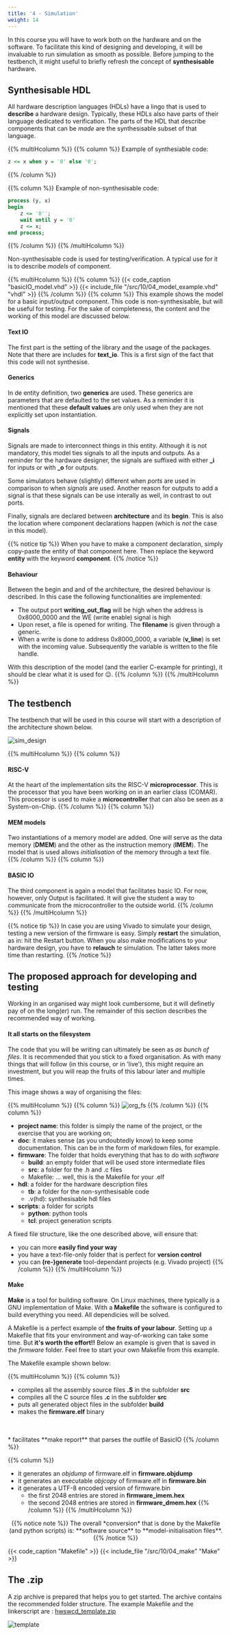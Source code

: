 ```yaml
---
title: '4 - Simulation'
weight: 14
---
```


In this course you will have to work both on the hardware and on the software. To facilitate this kind of designing and developing, it will be invaluable to run simulation as smooth as possible. Before jumping to the testbench, it might useful to briefly refresh the concept of **synthesisable** hardware.

## Synthesisable HDL

All hardware description languages (HDLs) have a lingo that is used to **describe** a hardware design. Typically, these HDLs also have parts of their language dedicated to verification. The parts of the HDL that describe components that can be *made* are the synthesisable subset of that language. 

{{% multiHcolumn %}}
{{% column %}}
Example of synthesiable code:
```vhdl
z <= x when y = '0' else '0';
```
{{% /column %}}

{{% column %}}
Example of non-synthesisable code:
```vhdl
process (y, x)
begin
    z <= '0'';
    wait until y = '0'
    z <= x;
end process;
```
{{% /column %}}
{{% /multiHcolumn %}}

Non-synthesisable code is used for testing/verification. A typical use for it is to describe *models* of component. 

{{% multiHcolumn %}}
{{% column %}}
{{< code_caption "basicIO_model.vhd" >}}
{{< include_file "/src/10/04_model_example.vhd" "vhdl" >}}
{{% /column %}}
{{% column %}}
This example shows the model for a basic input/output component. This code is non-synthesisable, but will be useful for testing. For the sake of completeness, the content and the working of this model are discussed below.

#### Text IO
The first part is the setting of the library and the usage of the packages. Note that there are includes for **text_io**. This is a first sign of the fact that this code will not synthesise.

#### Generics
In de entity definition, two **generics** are used. These generics are parameters that are defaulted to the set values. As a reminder it is mentioned that these **default values** are only used when they are not explicitly set upon instantiation.

#### Signals
Signals are made to interconnect things in this entity. Although it is not mandatory, this model ties signals to all the inputs and outputs. As a reminder for the hardware designer, the signals are suffixed with either **_i** for inputs or with **_o** for outputs.

Some simulators behave (slightly) different when *ports* are used in comparison to when *signals* are used. Another reason for outputs to add a signal is that these signals can be use interally as well, in contrast to out ports.

Finally, signals are declared between **architecture** and its **begin**. This is also the location where component declarations happen (which is *not* the case in this model).

{{% notice tip %}}
When you have to make a component declaration, simply copy-paste the entity of that component here. Then replace the keyword **entity** with the keyword **component**.
{{% /notice %}}

#### Behaviour
Between the begin and and of the architecture, the desired behaviour is described. In this case the following functionalities are implemented:

* The output port **writing_out_flag** will be high when the address is 0x8000_0000 and the WE (write enable) signal is high
* Upon reset, a file is opened for writing. The **filename** is given through a generic.
* When a write is done to address 0x8000_0000, a variable (**v_line**) is set with the incoming value. Subsequently the variable is written to the file handle.

With this description of the model (and the earlier C-example for printing), it should be clear what it is used for :wink:.
{{% /column %}}
{{% /multiHcolumn %}}

## The testbench

The testbench that will be used in this course will start with a description of the architecture shown below.


![sim_design](/img/10/sim_design.png)

{{% multiHcolumn %}}
{{% column %}}
#### RISC-V
At the heart of the implementation sits the RISC-V **microprocessor**. This is the processor that you have been working on in an earlier class (COMAR). This processor is used to make a **microcontroller** that can also be seen as a System-on-Chip.
{{% /column %}}
{{% column %}}
#### MEM models
Two instantiations of a memory model are added. One will serve as the data memory (**DMEM**) and the other as the instruction memory (**IMEM**). The model that is used allows *initialisation* of the memory through a text file.
{{% /column %}}
{{% column %}}
#### BASIC IO
The third component is again a model that facilitates basic IO. For now, however, only Output is facilitated. It will give the student a way to communicate from the microcontroller to the outside world.
{{% /column %}}
{{% /multiHcolumn %}}

<!-- With the testbench set up like this, a (relatively) fast way of developing-and-testing is facilitated.  -->

{{% notice tip %}}
In case you are using Vivado to simulate your design, testing a new version of the firmware is easy. Simply **restart** the simulation, as in: hit the Restart button. When you also make modifications to your hardware design, you have to **relauch** te simulation. The latter takes more time than restarting.
{{% /notice %}}

## The proposed approach for developing and testing

Working in an organised way might look cumbersome, but it will definetly pay of on the long(er) run. The remainder of this section describes the recommended way of working.

#### It all starts on the filesystem

The code that you will be writing can ultimately be seen as *as bunch of files*. It is recommended that you stick to a fixed organisation. As with many things that will follow (in this course, or in 'live'), this might require an investment, but you will reap the fruits of this labour later and multiple times.

This image shows a way of organising the files:

{{% multiHcolumn %}}
{{% column %}}
![org_fs](/img/10/org_fs.png)
{{% /column %}}
{{% column %}}

* **project name**: this folder is simply the name of the project, or the exercise that you are working on;
* **doc**: it makes sense (as you undoubtedly know) to keep some documentation. This can be in the form of markdown files, for example.
* **firmware**: The folder that holds everything that has to do with *software*
    * **build**: an empty folder that will be used store intermediate files
    * **src**: a folder for the .h and .c files
    * Makefile: ... well, this is the Makefile for your .elf
* **hdl**: a folder for the hardware description files
    * **tb**: a folder for the non-synthesisable code
    * .v(hd): synthesisable hdl files
* **scripts**: a folder for scripts
    * **python**: python tools
    * **tcl**: project generation scripts

A fixed file structure, like the one described above, will ensure that:

* you can more **easily find your way**
* you have a text-file-only folder that is perfect for **version control**
* you can **(re-)generate** tool-dependant projects (e.g. Vivado project)
{{% /column %}}
{{% /multiHcolumn %}}

#### Make

**Make** is a tool for building software. On Linux machines, there typically is a GNU implementation of Make. With a **Makefile** the software is configured to build everything you need. All dependicies will be solved.

A Makefile is a perfect example of **the fruits of your labour**. Setting up a Makefile that fits your environment and way-of-working can take some time. But **it's worth the effort!!** Below an example is given that is saved in the *firmware* folder. Feel free to start your own Makefile from this example.

The Makefile example shown below:

{{% multiHcolumn %}}
{{% column %}}
* compiles all the assembly source files **.S** in the subfolder **src**
* compiles all the C source files **.c** in the subfolder **src**
* puts all generated object files in the subfolder **build**
* makes the **firmware.elf** binary
<br/>
<br/>
* facilitates **make report** that parses the outfile of BasicIO
{{% /column %}}

{{% column %}}
* it generates an *objdump* of firmware.elf in **firmware.objdump**
* it generates an executable *objcopy* of firmware.elf in **firmware.bin**
* it generates a UTF-8 encoded version of firmware.bin
  * the first 2048 entries are stored in **firmware_imem.hex**
  * the second 2048 entries are stored in **firmware_dmem.hex**
{{% /column %}}
{{% /multiHcolumn %}}

<center>
{{% notice note %}}
The overall *conversion* that is done by the Makefile (and python scripts) is: **software source** to **model-initialisation files**.
{{% /notice %}}
</center>

{{< code_caption "Makefile" >}}
{{< include_file "/src/10/04_make" "Make" >}}

## The .zip

A zip archive is prepared that helps you to get started. The archive contains the recommended folder structure. The example Makefile and the linkerscript are : [hwswcd_template.zip](https://github.com/KULeuven-Diepenbeek/course_hwswcodesign/blob/master/src/hwswcd_template.zip)

![template](/img/10/ss_zip.png)
